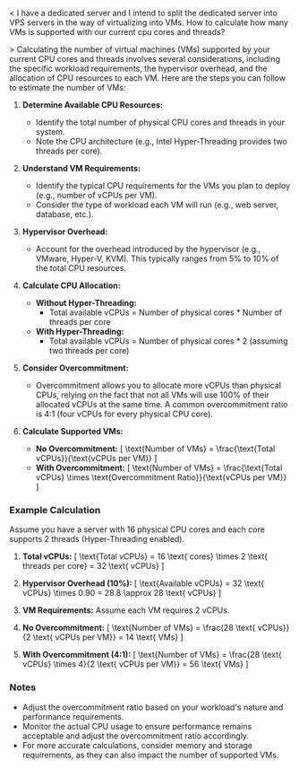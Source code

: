
\< I have a dedicated server and I intend to split the dedicated server into VPS servers in the way of virtualizing into VMs. How to calculate how many VMs is supported with our current cpu cores and threads?

\> Calculating the number of virtual machines (VMs) supported by your current CPU cores and threads involves several considerations, including the specific workload requirements, the hypervisor overhead, and the allocation of CPU resources to each VM. Here are the steps you can follow to estimate the number of VMs:

1. **Determine Available CPU Resources:**
   - Identify the total number of physical CPU cores and threads in your system.
   - Note the CPU architecture (e.g., Intel Hyper-Threading provides two threads per core).

2. **Understand VM Requirements:**
   - Identify the typical CPU requirements for the VMs you plan to deploy (e.g., number of vCPUs per VM).
   - Consider the type of workload each VM will run (e.g., web server, database, etc.).

3. **Hypervisor Overhead:**
   - Account for the overhead introduced by the hypervisor (e.g., VMware, Hyper-V, KVM). This typically ranges from 5% to 10% of the total CPU resources.

4. **Calculate CPU Allocation:**
   - **Without Hyper-Threading:**
     - Total available vCPUs = Number of physical cores * Number of threads per core
   - **With Hyper-Threading:**
     - Total available vCPUs = Number of physical cores * 2 (assuming two threads per core)

5. **Consider Overcommitment:**
   - Overcommitment allows you to allocate more vCPUs than physical CPUs, relying on the fact that not all VMs will use 100% of their allocated vCPUs at the same time. A common overcommitment ratio is 4:1 (four vCPUs for every physical CPU core).

6. **Calculate Supported VMs:**
   - **No Overcommitment:**
     \[
     \text{Number of VMs} = \frac{\text{Total vCPUs}}{\text{vCPUs per VM}}
     \]
   - **With Overcommitment:**
     \[
     \text{Number of VMs} = \frac{\text{Total vCPUs} \times \text{Overcommitment Ratio}}{\text{vCPUs per VM}}
     \]

### Example Calculation

Assume you have a server with 16 physical CPU cores and each core supports 2 threads (Hyper-Threading enabled).

1. **Total vCPUs:**
   \[
   \text{Total vCPUs} = 16 \text{ cores} \times 2 \text{ threads per core} = 32 \text{ vCPUs}
   \]

2. **Hypervisor Overhead (10%):**
   \[
   \text{Available vCPUs} = 32 \text{ vCPUs} \times 0.90 = 28.8 \approx 28 \text{ vCPUs}
   \]

3. **VM Requirements:**
   Assume each VM requires 2 vCPUs.

4. **No Overcommitment:**
   \[
   \text{Number of VMs} = \frac{28 \text{ vCPUs}}{2 \text{ vCPUs per VM}} = 14 \text{ VMs}
   \]

5. **With Overcommitment (4:1):**
   \[
   \text{Number of VMs} = \frac{28 \text{ vCPUs} \times 4}{2 \text{ vCPUs per VM}} = 56 \text{ VMs}
   \]

### Notes

- Adjust the overcommitment ratio based on your workload's nature and performance requirements.
- Monitor the actual CPU usage to ensure performance remains acceptable and adjust the overcommitment ratio accordingly.
- For more accurate calculations, consider memory and storage requirements, as they can also impact the number of supported VMs.